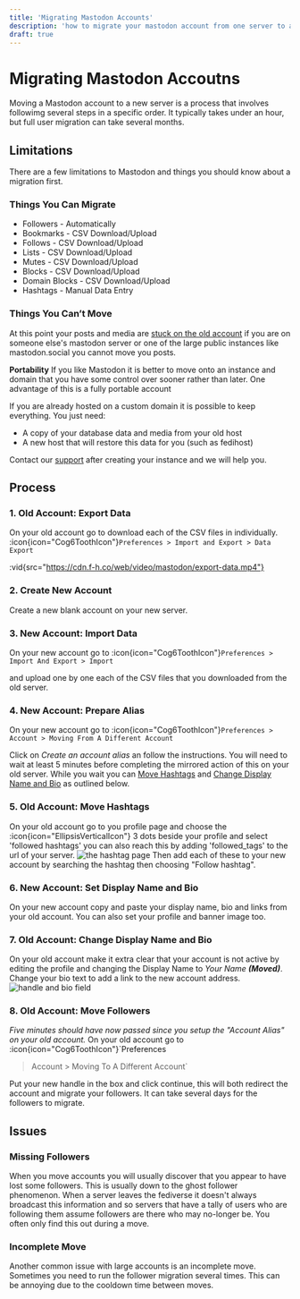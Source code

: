 ```yaml
---
title: 'Migrating Mastodon Accounts'
description: 'how to migrate your mastodon account from one server to another'
draft: true
---
```

Migrating Mastodon Accoutns
===

Moving a Mastodon account to a new server is a process that involves followimg
several steps in a specific order. It typically takes under an hour, but full
user migration can take several months.

## Limitations
There are a few limitations to Mastodon and things you should know about a
migration first.

### Things You Can Migrate
* Followers - Automatically
* Bookmarks - CSV Download/Upload
* Follows - CSV Download/Upload
* Lists - CSV Download/Upload
* Mutes - CSV Download/Upload
* Blocks - CSV Download/Upload
* Domain Blocks - CSV Download/Upload
* Hashtags - Manual Data Entry

### Things You Can’t Move
At this point your posts and media are [stuck on the old
account](https://github.com/mastodon/mastodon/issues/12423) if you are on
someone else's mastodon server or one of the large public instances like
mastodon.social you cannot move you posts.
<aside><strong>Portability</strong>
If you like Mastodon it is better to move onto an instance and domain that 
you have some control over sooner rather than later. One advantage of 
this is a fully portable account</aside>

If you are already hosted on a custom domain it is possible to keep everything.
You just need:

* A copy of your database data and media from your old host
* A new host that will restore this data for you (such as fedihost)

Contact our <a href="mailto:support@fedihost.co">support</a> after creating
your instance and we will help you.

## Process

### 1. Old Account: Export Data
On your old account go to download each of the CSV files in individually.
:icon{icon="Cog6ToothIcon"}`Preferences > Import and Export > Data Export`

:vid{src="https://cdn.f-h.co/web/video/mastodon/export-data.mp4"}

### 2. Create New Account
Create a new blank account on your new server.

### 3. New Account: Import Data
On your new account go to :icon{icon="Cog6ToothIcon"}`Preferences > Import And
Export > Import`

and upload one by one each of the CSV files that you downloaded from the old
server.

### 4. New Account: Prepare Alias
On your new account go to :icon{icon="Cog6ToothIcon"}`Preferences > Account >
Moving From A Different Account`

Click on _Create an account alias_ an follow the instructions. You will need to
wait at least 5 minutes before completing the mirrored action of this on your
old server. While you wait you can [Move Hashtags](#move-hashtags) and [Change
Display Name and Bio](#change-display-name-and-bio) as outlined below.

### 5. Old Account: Move Hashtags
On your old account go to you profile page and choose the
:icon{icon="EllipsisVerticalIcon"} 3 dots beside your profile and select
'followed hashtags' you can also reach this by adding 'followed_tags' to the url
of your server. ![the hashtag
page](/article/img/mastodon/migration/migration-hashtags-raw.png) Then add each
of these to your new account by searching the hashtag then choosing "Follow
hashtag".

### 6. New Account: Set Display Name and Bio
On your new account copy and paste your display name, bio and links from your
old account. You can also set your profile and banner image too.

### 7. Old Account: Change Display Name and Bio
On your old account make it extra clear that your account is not active by
editing the profile and changing the Display Name to _Your Name **(Moved)**_.
Change your bio text to add a link to the new account address. ![handle and bio
field](/article/img/mastodon/migration/migration-hashtags-raw.png)

### 8. Old Account: Move Followers
_Five minutes should have now passed since you setup the "Account Alias" on your
old account._ On your old account go to :icon{icon="Cog6ToothIcon"}`Preferences
> Account > Moving To A Different Account`

Put your new handle in the box and click continue, this will both redirect the
account and migrate your followers. It can take several days for the followers
to migrate.

## Issues

### Missing Followers
When you move accounts you will usually discover that you appear to have lost
some followers. This is usually down to the ghost follower phenomenon. When a
server leaves the fediverse it doesn't always broadcast this information and so
servers that have a tally of users who are following them assume followers are
there who may no-longer be. You often only find this out during a move.

### Incomplete Move
Another common issue with large accounts is an incomplete move. Sometimes you
need to run the follower migration several times. This can be annoying due to
the cooldown time between moves.
